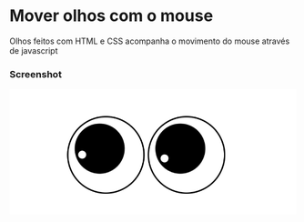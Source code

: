 
# Mover olhos com o mouse

Olhos feitos com HTML e CSS acompanha o movimento do mouse através de javascript

### Screenshot

![olhos](/screenshot/olhos.PNG)


